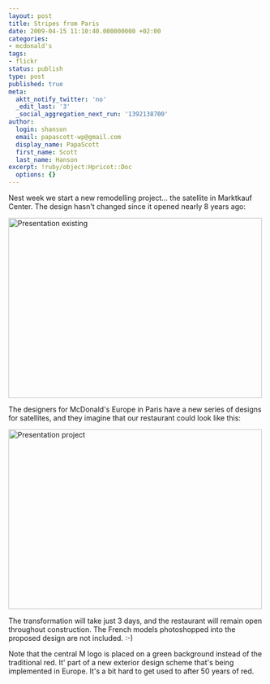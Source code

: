 ```yaml
---
layout: post
title: Stripes from Paris
date: 2009-04-15 11:10:40.000000000 +02:00
categories:
- mcdonald's
tags:
- flickr
status: publish
type: post
published: true
meta:
  aktt_notify_twitter: 'no'
  _edit_last: '3'
  _social_aggregation_next_run: '1392138700'
author:
  login: shanson
  email: papascott-wp@gmail.com
  display_name: PapaScott
  first_name: Scott
  last_name: Hanson
excerpt: !ruby/object:Hpricot::Doc
  options: {}
---
```

<p>Nest week we start a new remodelling project... the satellite in Marktkauf Center. The design hasn't changed since it opened nearly 8 years ago:</p>
<p><a href="http://www.flickr.com/photos/51035717986@N01/3444266848" title="View 'Presentation existing' on Flickr.com"><img src="4.static.flickr.com/3566/3444266848_102e3cdeab.jpg" alt="Presentation existing" border="0" width="500" height="354" /></a></p>
<p>The designers for McDonald's Europe in Paris have a new series of designs for satellites, and they imagine that our restaurant could look like this:</p>
<p><a href="http://www.flickr.com/photos/51035717986@N01/3443451907" title="View 'Presentation project' on Flickr.com"><img src="4.static.flickr.com/3298/3443451907_46f6006f18.jpg" alt="Presentation project" border="0" width="500" height="354" /></a></p>
<p>The transformation will take just 3 days, and the restaurant will remain open throughout construction. The French models photoshopped into the proposed design are not included. :-)</p>
<p>Note that the central M logo is placed on a green background instead of the traditional red. It' part of a new exterior design scheme that's being implemented in Europe. It's a bit hard to get used to after 50 years of red.</p>
